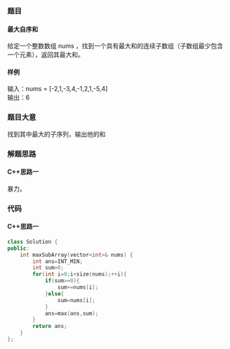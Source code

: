 ### 题目
#### 最大自序和
给定一个整数数组 nums ，找到一个具有最大和的连续子数组（子数组最少包含一个元素），返回其最大和。
#### 样例
输入：nums = [-2,1,-3,4,-1,2,1,-5,4]  
输出：6
### 题目大意
找到其中最大的子序列，输出他的和
### 解题思路
#### C++思路一
暴力。
### 代码
#### C++思路一
```C++
class Solution {
public:
    int maxSubArray(vector<int>& nums) {
        int ans=INT_MIN;
        int sum=0;
        for(int i=0;i<size(nums);++i){
            if(sum>=0){
                sum+=nums[i];
            }else{
                sum=nums[i];
            }
            ans=max(ans,sum);
        }
        return ans;
    }
};
```